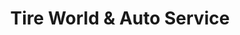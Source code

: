 ---
title: "Tire World & Auto Service"
url: /chattanooga/tire-world-und-auto-service/
shop: Autowerkstatt
---
